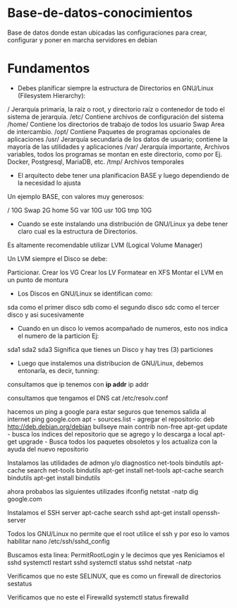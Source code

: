 # Base-de-datos-conocimientos
Base de datos donde estan ubicadas las configuraciones para crear, configurar y poner en marcha servidores en debian
# Fundamentos

 - Debes planificar siempre la estructura de Directorios en GNU/Linux (Filesystem Hierarchy):

/               Jerarquía primaria, la raíz o root, y directorio raíz o contenedor de todo el sistema de jerarquía.
/etc/   Contiene archivos de configuración del sistema
/home/  Contiene los directorios de trabajo de todos los usuario
Swap    Area de intercambio.
/opt/   Contiene Paquetes de programas opcionales de aplicaciones
/usr/   Jerarquía secundaria de los datos de usuario; contiene la mayoría de las utilidades y aplicaciones
/var/   Jerarquía importante, Archivos variables, todos los programas se montan en este directorio, como por Ej. Docker, Postgresql, MariaDB, etc.
/tmp/   Archivos temporales

- El arquitecto debe tener una planificacion BASE y luego dependiendo de la necesidad lo ajusta

Un ejemplo BASE, con valores muy generosos:

/               10G
Swap    2G
home    5G
var             10G
usr             10G
tmp             10G

 - Cuando se este instalando una distribución de GNU/Linux ya debe tener claro cual es la estructura de Directorios.

Es altamente recomendable utilizar LVM (Logical Volume Manager)

Un LVM siempre el Disco se debe:

Particionar.
Crear los VG
Crear los LV
Formatear en XFS
Montar el LVM en un punto de montura

- Los Discos en GNU/Linux se identifican como:

sda     como el primer disco
sdb     como el segundo disco
sdc como el tercer disco
y asi sucesivamente

- Cuando en un disco lo vemos acompañado de numeros, esto nos indica el numero de la particion Ej:


sda1
sda2
sda3
Significa que tienes un Disco y hay tres (3) particiones

- Luego que instalemos una distribucion de GNU/Linux, debemos entonarla, es decir, tunning:


consultamos que ip tenemos con **ip addr**
        ip addr

consultamos que tengamos el DNS
        cat /etc/resolv.conf

hacemos un ping a google para estar seguros que tenemos salida al internet
        ping google.com
apt     -       sources.list    -       agregar el repositorio: deb http://deb.debian.org/debian bullseye main contrib non-free
apt-get update  -       busca los indices del repositorio que se agrego y lo descarga a local
apt-get upgrade -       Busca todos los paquetes obsoletos y los actualiza con la ayuda del nuevo repositorio

Instalamos las utilidades de admon y/o diagnostico net-tools bindutils
        apt-cache search net-tools bindutils
        apt-get install net-tools
        apt-cache search bindutils
        apt-get install bindutils

ahora probabos las siguientes utilizades
        ifconfig
        netstat -natp
        dig google.com

Instalamos el SSH server
        apt-cache search sshd
        apt-get install openssh-server

Todos los GNU/Linux no permite que el root utilice el ssh y por eso lo vamos habilitar
        nano /etc/ssh/sshd_config

Buscamos esta linea: PermitRootLogin y le decimos que yes
Reniciamos el sshd
        systemctl restart sshd
        systemctl status sshd
        netstat -natp

Verificamos que no este SELINUX, que es como un firewall de directorios
        sestatus

Verificamos que no este el Firewalld
        systemctl status firewalld
        
        











